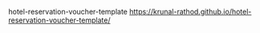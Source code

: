 hotel-reservation-voucher-template
https://krunal-rathod.github.io/hotel-reservation-voucher-template/